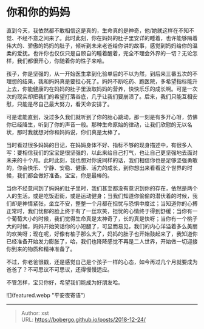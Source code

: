 # 你和你的妈妈


直到今天，我依然都不敢相信这是真的，生命真的是神奇，他/她就这样在不知不觉、不经不意之间来了。此时此刻，你在妈妈的肚子里安详的睡着，也许能够隔着伟大的、骄傲的妈妈的肚子，倾听到未来老爸给你讲的故事，感觉到妈妈给你的温柔的爱抚。也许你也仅仅只是自顾自的睡着醒着，完全不理会外界的一切？无论怎样，我们都很开心，你随着你的性子来哈。

孩子，你是坚强的，从一开始医生拿到化验单后的不以为然，到后来三番五次的不理想的结果，我和妈妈真是要担心死了。妈妈不断吃药、跑医院，多希望指标能升上去，你能健康的在妈妈的肚子里汲取妈妈的营养，快快乐乐的成长啊。可是一次次的现实却把我们的希望打落谷底，几乎让我们要崩溃了。后来，我们只能互相安慰，只能是尽自己最大努力，看天命安排了。

可是谁能直到，没过多久我们就听到了你的胎心跳动，那一刻是有多开心呀，仿佛你已经降生，听到了你的声音一般。那种生命原始的律动，让我们欣慰的无以名状，那时我就想对你和妈妈说，你们真是太棒了。

当时看过很多妈妈的日记，在妈妈身体不好、指标不够的现身描述中，有很多人写：要相信我们的宝宝是很坚强的，以此来给自己打气，也让自己更坚强地去面对未来的十个月。此时此刻，我也想对你说同样的话，我们相信你也是足够坚强勇敢的，你会快乐、宁静、安稳、健康、活力的成长，到你想出来看看这个世界的时候，我们都会做好准备。宝宝，你是最棒的。

当你不经意间到了妈妈的肚子里时，我们甚至都没有意识到你的存在，依然是两个人的生活。或是吃饭逛街，或是运动健身；当我们知道你偷偷的潜伏着的时候，我们却是神情紧张，坐立不安，整整一个月都在担忧与恐惧中度过；当知道你的心搏正常时，我们忧郁的脸上终于有了一丝欢笑，担忧的心情终于得到舒缓；当你有一个葡萄大小的时候，我们觉得生命真是太神奇了，长的真是快呀；当你有一个桃子大的时候，妈妈开始笑话你的小短腿了，可显而易见，我们的内心洋溢着多么美丽的欢笑呀；现在呢，好像有柚子那么大了，妈妈的肚子也开始鼓起来了，我知道你已经准备开始发力膨胀了，哈，我们也降降感觉不再是二人世界，开始做一切迎接你到来的物质和精神准备了。

不过，你老爸很戳，还是感觉自己是个孩子一样的心态，如今再过几个月就要成为爸爸了？不可思议不可思议，还得慢慢适应。

不管怎样，宝贝你好，希望我们能成为好朋友哈。

![](featured.webp &#34;平安夜寄语&#34;)

---

> Author: xst  
> URL: https://bobergo.github.io/posts/2018-12-24/  

